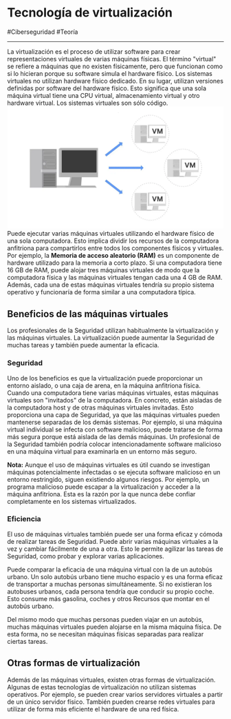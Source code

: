 # Tecnología de virtualización
#Ciberseguridad #Teoría 

---
La virtualización es el proceso de utilizar software para crear representaciones virtuales de varias máquinas físicas. El término "virtual" se refiere a máquinas que no existen físicamente, pero que funcionan como si lo hicieran porque su software simula el hardware físico. Los sistemas virtuales no utilizan hardware físico dedicado. En su lugar, utilizan versiones definidas por software del hardware físico. Esto significa que una sola máquina virtual tiene una CPU virtual, almacenamiento virtual y otro hardware virtual. Los sistemas virtuales son sólo código.
![Virtualización](img/virtual.webp)
Puede ejecutar varias máquinas virtuales utilizando el hardware físico de una sola computadora. Esto implica dividir los recursos de la computadora anfitriona para compartirlos entre todos los componentes físicos y virtuales. Por ejemplo, la **Memoria de acceso aleatorio (RAM)** es un componente de hardware utilizado para la memoria a corto plazo. Si una computadora tiene 16 GB de RAM, puede alojar tres máquinas virtuales de modo que la computadora física y las máquinas virtuales tengan cada una 4 GB de RAM. Además, cada una de estas máquinas virtuales tendría su propio sistema operativo y funcionaría de forma similar a una computadora típica.
## Beneficios de las máquinas virtuales

Los profesionales de la Seguridad utilizan habitualmente la virtualización y las máquinas virtuales. La virtualización puede aumentar la Seguridad de muchas tareas y también puede aumentar la eficacia.
### **Seguridad**

Uno de los beneficios es que la virtualización puede proporcionar un entorno aislado, o una caja de arena, en la máquina anfitriona física. Cuando una computadora tiene varias máquinas virtuales, estas máquinas virtuales son "invitados" de la computadora. En concreto, están aisladas de la computadora host y de otras máquinas virtuales invitadas. Esto proporciona una capa de Seguridad, ya que las máquinas virtuales pueden mantenerse separadas de los demás sistemas. Por ejemplo, si una máquina virtual individual se infecta con software malicioso, puede tratarse de forma más segura porque está aislada de las demás máquinas. Un profesional de la Seguridad también podría colocar intencionadamente software malicioso en una máquina virtual para examinarla en un entorno más seguro.

**Nota:** Aunque el uso de máquinas virtuales es útil cuando se investigan máquinas potencialmente infectadas o se ejecuta software malicioso en un entorno restringido, siguen existiendo algunos riesgos. Por ejemplo, un programa malicioso puede escapar a la virtualización y acceder a la máquina anfitriona. Esta es la razón por la que nunca debe confiar completamente en los sistemas virtualizados.
### **Eficiencia**

El uso de máquinas virtuales también puede ser una forma eficaz y cómoda de realizar tareas de Seguridad. Puede abrir varias máquinas virtuales a la vez y cambiar fácilmente de una a otra. Esto le permite agilizar las tareas de Seguridad, como probar y explorar varias aplicaciones.

Puede comparar la eficacia de una máquina virtual con la de un autobús urbano. Un solo autobús urbano tiene mucho espacio y es una forma eficaz de transportar a muchas personas simultáneamente. Si no existieran los autobuses urbanos, cada persona tendría que conducir su propio coche. Esto consume más gasolina, coches y otros Recursos que montar en el autobús urbano.

Del mismo modo que muchas personas pueden viajar en un autobús, muchas máquinas virtuales pueden alojarse en la misma máquina física. De esta forma, no se necesitan máquinas físicas separadas para realizar ciertas tareas.
## Otras formas de virtualización

Además de las máquinas virtuales, existen otras formas de virtualización. Algunas de estas tecnologías de virtualización no utilizan sistemas operativos. Por ejemplo, se pueden crear varios servidores virtuales a partir de un único servidor físico. También pueden crearse redes virtuales para utilizar de forma más eficiente el hardware de una red física.